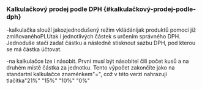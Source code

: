 ### Kalkulačkový prodej podle DPH {#kalkulačkový-prodej-podle-dph}

-kalkulačka slouží jakozjednodušený režim vkládáníjak produktů pomocí již zmiňovanéhoPLUtak i jednotlivých částek s určením správného DPH. Jednoduše stačí zadat částku a následně stisknout sazbu DPH, pod kterou se má částka účtovat.

-na kalkulačce lze i násobit. První musí být násobitel čili počet kusů a na druhém místě částka za jednotku. Tento výpočet zakončíte jako na standartní kalkulačce znaménkem"=", což v této verzi nahrazují tlačítka"21%" "15%" "10%" "0%"

